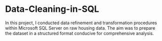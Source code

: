 # Data-Cleaning-in-SQL

In this project, I conducted data refinement and transformation procedures within Microsoft SQL Server on raw housing data. The aim was to prepare the dataset in a structured format conducive for comprehensive analysis.
